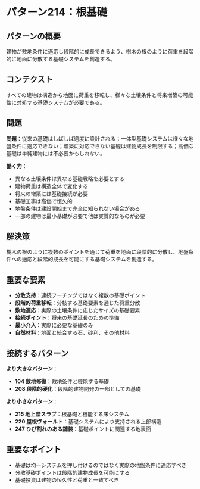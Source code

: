 # パターン214：根基礎

## パターンの概要
建物が敷地条件に適応し段階的に成長できるよう、樹木の根のように荷重を段階的に地面に分散する基礎システムを創造する。

## コンテクスト
すべての建物は構造から地面に荷重を移転し、様々な土壌条件と将来増築の可能性に対処する基礎システムが必要である。

## 問題
**問題**：従来の基礎はしばしば過度に設計される；一体型基礎システムは様々な地盤条件に適応できない；増築に対応できない基礎は建物成長を制限する；高価な基礎は単純建物には不必要かもしれない。

**働く力**：
- 異なる土壌条件は異なる基礎戦略を必要とする
- 建物荷重は構造全体で変化する
- 将来の増築には基礎接続が必要
- 基礎工事は高価で恒久的
- 地盤条件は建設開始まで完全に知られない場合がある
- 一部の建物は最小基礎が必要で他は実質的なものが必要

## 解決策
樹木の根のように複数のポイントを通じて荷重を地面に段階的に分散し、地盤条件への適応と段階的成長を可能にする基礎システムを創造する。

## 重要な要素
- **分散支持**：連続フーチングではなく複数の基礎ポイント
- **段階的荷重移転**：分枝する基礎要素を通じた荷重分散
- **敷地適応**：実際の土壌条件に応じたサイズの基礎要素
- **接続ポイント**：将来の基礎延長のための準備
- **最小介入**：実際に必要な基礎のみ
- **自然材料**：地面と統合する石、砂利、その他材料

## 接続するパターン
**より大きなパターン**：
- **104 敷地修復**：敷地条件と機能する基礎
- **208 段階的硬化**：段階的建物開発の一部としての基礎

**より小さなパターン**：
- **215 地上階スラブ**：根基礎と機能する床システム
- **220 屋根ヴォールト**：基礎システムにより支持される上部構造
- **247 ひび割れのある舗装**：基礎ポイントに関連する地表面

## 重要なポイント
- 基礎は均一システムを押し付けるのではなく実際の地盤条件に適応すべき
- 分散基礎ポイントは段階的建物成長を可能にする
- 基礎投資は建物の恒久性と荷重と一致すべき